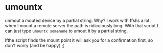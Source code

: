 # umountx
unmout a mouted device by a partial string.
Why? I work with ffshs a lot, when I mount a remote server the path is
ridiculously long. With that script I can just type `umountx somename` to umout
it by a partial string.

Ifthe script finds the mount point it will ask you for a confirmation first, so
don't worry (and be happy) ;)

